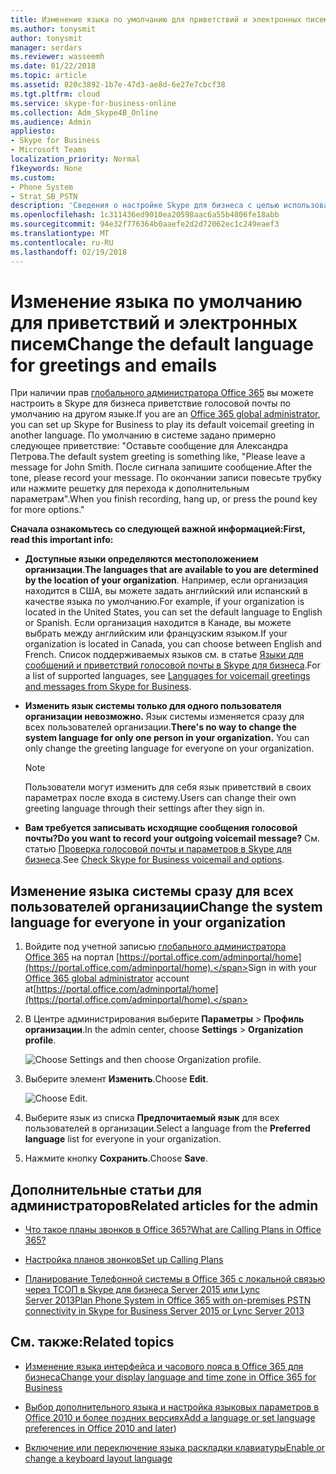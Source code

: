 ```yaml
---
title: Изменение языка по умолчанию для приветствий и электронных писем
ms.author: tonysmit
author: tonysmit
manager: serdars
ms.reviewer: wasseemh
ms.date: 01/22/2018
ms.topic: article
ms.assetid: 820c3892-1b7e-47d3-ae8d-6e27e7cbcf38
ms.tgt.pltfrm: cloud
ms.service: skype-for-business-online
ms.collection: Adm_Skype4B_Online
ms.audience: Admin
appliesto:
- Skype for Business
- Microsoft Teams
localization_priority: Normal
f1keywords: None
ms.custom:
- Phone System
- Strat_SB_PSTN
description: 'Сведения о настройке Skype для бизнеса с целью использования другого языка для записи приветствия голосовой почты по умолчанию. '
ms.openlocfilehash: 1c311436ed9010ea20598aac6a55b4806fe18abb
ms.sourcegitcommit: 94e32f776364b0aaefe2d2d72062ec1c249eaef3
ms.translationtype: MT
ms.contentlocale: ru-RU
ms.lasthandoff: 02/19/2018
---
```

# <a name="change-the-default-language-for-greetings-and-emails"></a><span data-ttu-id="510dd-103">Изменение языка по умолчанию для приветствий и электронных писем</span><span class="sxs-lookup"><span data-stu-id="510dd-103">Change the default language for greetings and emails</span></span>

<span data-ttu-id="510dd-104">При наличии прав [глобального администратора Office 365](https://support.office.com/en-us/article/da585eea-f576-4f55-a1e0-87090b6aaa9d) вы можете настроить в Skype для бизнеса приветствие голосовой почты по умолчанию на другом языке.</span><span class="sxs-lookup"><span data-stu-id="510dd-104">If you are an [Office 365 global administrator](https://support.office.com/en-us/article/da585eea-f576-4f55-a1e0-87090b6aaa9d), you can set up Skype for Business to play its default voicemail greeting in another language.</span></span> <span data-ttu-id="510dd-105">По умолчанию в системе задано примерно следующее приветствие: "Оставьте сообщение для Александра Петрова.</span><span class="sxs-lookup"><span data-stu-id="510dd-105">The default system greeting is something like, "Please leave a message for John Smith.</span></span> <span data-ttu-id="510dd-106">После сигнала запишите сообщение.</span><span class="sxs-lookup"><span data-stu-id="510dd-106">After the tone, please record your message.</span></span> <span data-ttu-id="510dd-107">По окончании записи повесьте трубку или нажмите решетку для перехода к дополнительным параметрам".</span><span class="sxs-lookup"><span data-stu-id="510dd-107">When you finish recording, hang up, or press the pound key for more options."</span></span> 
  
 <span data-ttu-id="510dd-108">**Сначала ознакомьтесь со следующей важной информацией:**</span><span class="sxs-lookup"><span data-stu-id="510dd-108">**First, read this important info:**</span></span>
  
- <span data-ttu-id="510dd-109">**Доступные языки определяются местоположением организации**.</span><span class="sxs-lookup"><span data-stu-id="510dd-109">**The languages that are available to you are determined by the location of your organization**.</span></span> <span data-ttu-id="510dd-110">Например, если организация находится в США, вы можете задать английский или испанский в качестве языка по умолчанию.</span><span class="sxs-lookup"><span data-stu-id="510dd-110">For example, if your organization is located in the United States, you can set the default language to English or Spanish.</span></span> <span data-ttu-id="510dd-111">Если организация находится в Канаде, вы можете выбрать между английским или французским языком.</span><span class="sxs-lookup"><span data-stu-id="510dd-111">If your organization is located in Canada, you can choose between English and French.</span></span> <span data-ttu-id="510dd-112">Список поддерживаемых языков см. в статье [Языки для сообщений и приветствий голосовой почты в Skype для бизнеса](languages-for-voicemail-greetings-and-messages.md).</span><span class="sxs-lookup"><span data-stu-id="510dd-112">For a list of supported languages, see [Languages for voicemail greetings and messages from Skype for Business](languages-for-voicemail-greetings-and-messages.md).</span></span>
    
- <span data-ttu-id="510dd-p103">**Изменить язык системы только для одного пользователя организации невозможно.** Язык системы изменяется сразу для всех пользователей организации.</span><span class="sxs-lookup"><span data-stu-id="510dd-p103">**There's no way to change the system language for only one person in your organization.** You can only change the greeting language for everyone on your organization.</span></span>
    
    > [!NOTE]
    > <span data-ttu-id="510dd-115">Пользователи могут изменить для себя язык приветствий в своих параметрах после входа в систему.</span><span class="sxs-lookup"><span data-stu-id="510dd-115">Users can change their own greeting language through their settings after they sign in.</span></span> 
  
- <span data-ttu-id="510dd-116">**Вам требуется записывать исходящие сообщения голосовой почты?**</span><span class="sxs-lookup"><span data-stu-id="510dd-116">**Do you want to record your outgoing voicemail message?**</span></span> <span data-ttu-id="510dd-117">См. статью [Проверка голосовой почты и параметров в Skype для бизнеса](https://support.office.com/en-us/article/2deea7f8-831f-4e85-a0d4-b34da55945a8).</span><span class="sxs-lookup"><span data-stu-id="510dd-117">See [Check Skype for Business voicemail and options](https://support.office.com/en-us/article/2deea7f8-831f-4e85-a0d4-b34da55945a8).</span></span>
    
## <a name="change-the-system-language-for-everyone-in-your-organization"></a><span data-ttu-id="510dd-118">Изменение языка системы сразу для всех пользователей организации</span><span class="sxs-lookup"><span data-stu-id="510dd-118">Change the system language for everyone in your organization</span></span>

1. <span data-ttu-id="510dd-119">Войдите под учетной записью [глобального администратора Office 365](https://support.office.com/en-us/article/da585eea-f576-4f55-a1e0-87090b6aaa9d) на портал [https://portal.office.com/adminportal/home](https://portal.office.com/adminportal/home).</span><span class="sxs-lookup"><span data-stu-id="510dd-119">Sign in with your [Office 365 global administrator](https://support.office.com/en-us/article/da585eea-f576-4f55-a1e0-87090b6aaa9d) account at[https://portal.office.com/adminportal/home](https://portal.office.com/adminportal/home).</span></span> 
    
2. <span data-ttu-id="510dd-120">В Центре администрирования выберите **Параметры** > **Профиль организации**.</span><span class="sxs-lookup"><span data-stu-id="510dd-120">In the admin center, choose **Settings** > **Organization profile**.</span></span> 
    
     ![Choose Settings and then choose Organization profile.](../../images/9d9de520-bb84-409f-9417-96bd8ec86c48.png)
  
3. <span data-ttu-id="510dd-122">Выберите элемент **Изменить**.</span><span class="sxs-lookup"><span data-stu-id="510dd-122">Choose **Edit**.</span></span>
    
    ![Choose Edit.](../../images/e4a0b09d-2b68-4bc8-a0d3-230939843ee2.png)
  
4. <span data-ttu-id="510dd-124">Выберите язык из списка **Предпочитаемый язык** для всех пользователей в организации.</span><span class="sxs-lookup"><span data-stu-id="510dd-124">Select a language from the **Preferred language** list for everyone in your organization.</span></span>
    
5. <span data-ttu-id="510dd-125">Нажмите кнопку **Сохранить**.</span><span class="sxs-lookup"><span data-stu-id="510dd-125">Choose **Save**.</span></span>
    
## <a name="related-articles-for-the-admin"></a><span data-ttu-id="510dd-126">Дополнительные статьи для администраторов</span><span class="sxs-lookup"><span data-stu-id="510dd-126">Related articles for the admin</span></span>

- [<span data-ttu-id="510dd-127">Что такое планы звонков в Office 365?</span><span class="sxs-lookup"><span data-stu-id="510dd-127">What are Calling Plans in Office 365?</span></span>](../../what-are-calling-plans-in-office-365/what-are-calling-plans-in-office-365.md)
    
- [<span data-ttu-id="510dd-128">Настройка планов звонков</span><span class="sxs-lookup"><span data-stu-id="510dd-128">Set up Calling Plans</span></span>](../../what-are-calling-plans-in-office-365/set-up-calling-plans.md)
    
- [<span data-ttu-id="510dd-129">Планирование Телефонной системы в Office 365 с локальной связью через ТСОП в Skype для бизнеса Server 2015 или Lync Server 2013</span><span class="sxs-lookup"><span data-stu-id="510dd-129">Plan Phone System in Office 365 with on-premises PSTN connectivity in Skype for Business Server 2015 or Lync Server 2013</span></span>](https://go.microsoft.com/fwlink/?LinkId=717947)
    
## <a name="related-topics"></a><span data-ttu-id="510dd-130">См. также:</span><span class="sxs-lookup"><span data-stu-id="510dd-130">Related topics</span></span>

- [<span data-ttu-id="510dd-131">Изменение языка интерфейса и часового пояса в Office 365 для бизнеса</span><span class="sxs-lookup"><span data-stu-id="510dd-131">Change your display language and time zone in Office 365 for Business</span></span>](https://support.office.com/en-us/article/Change-your-display-language-and-time-zone-in-Office-365-for-Business-6f238bff-5252-441e-b32b-655d5d85d15b)
    
- <span data-ttu-id="510dd-132">[Выбор дополнительного языка и настройка языковых параметров в Office 2010 и более поздних версиях](https://support.office.com/en-us/article/Add-a-language-or-set-language-preferences-in-Office-663d9d94-ca99-4a0d-973e-7c4a6b8a827d)</span><span class="sxs-lookup"><span data-stu-id="510dd-132">[Add a language or set language preferences in Office 2010 and later](https://support.office.com/en-us/article/Add-a-language-or-set-language-preferences-in-Office-663d9d94-ca99-4a0d-973e-7c4a6b8a827d))</span></span>
    
- [<span data-ttu-id="510dd-133">Включение или переключение языка раскладки клавиатуры</span><span class="sxs-lookup"><span data-stu-id="510dd-133">Enable or change a keyboard layout language</span></span>](https://support.office.com/en-us/article/Enable-or-change-a-keyboard-layout-language-1c2242c0-fe15-4bc3-99bc-535de6f4f258)
    


